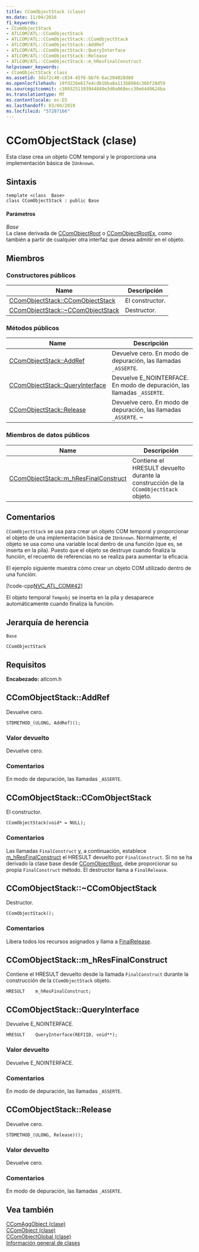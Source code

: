```yaml
---
title: CComObjectStack (clase)
ms.date: 11/04/2016
f1_keywords:
- CComObjectStack
- ATLCOM/ATL::CComObjectStack
- ATLCOM/ATL::CComObjectStack::CComObjectStack
- ATLCOM/ATL::CComObjectStack::AddRef
- ATLCOM/ATL::CComObjectStack::QueryInterface
- ATLCOM/ATL::CComObjectStack::Release
- ATLCOM/ATL::CComObjectStack::m_hResFinalConstruct
helpviewer_keywords:
- CComObjectStack class
ms.assetid: 3da72c40-c834-45f6-bb76-6ac204028d80
ms.openlocfilehash: 19fd226e617e4cdb1bba8a113b8984c36bf28d59
ms.sourcegitcommit: c3093251193944840e3d0a068ecc30e6449624ba
ms.translationtype: MT
ms.contentlocale: es-ES
ms.lasthandoff: 03/04/2019
ms.locfileid: "57287166"
---
```

# <a name="ccomobjectstack-class"></a>CComObjectStack (clase)

Esta clase crea un objeto COM temporal y le proporciona una implementación básica de `IUnknown`.

## <a name="syntax"></a>Sintaxis

```
template <class  Base>
class CComObjectStack : public Base
```

#### <a name="parameters"></a>Parámetros

*Base*<br/>
La clase derivada de [CComObjectRoot](../../atl/reference/ccomobjectroot-class.md) o [CComObjectRootEx](../../atl/reference/ccomobjectrootex-class.md), como también a partir de cualquier otra interfaz que desea admitir en el objeto.

## <a name="members"></a>Miembros

### <a name="public-constructors"></a>Constructores públicos

|Name|Descripción|
|----------|-----------------|
|[CComObjectStack::CComObjectStack](#ccomobjectstack)|El constructor.|
|[CComObjectStack::~CComObjectStack](#dtor)|Destructor.|

### <a name="public-methods"></a>Métodos públicos

|Name|Descripción|
|----------|-----------------|
|[CComObjectStack::AddRef](#addref)|Devuelve cero. En modo de depuración, las llamadas `_ASSERTE`.|
|[CComObjectStack::QueryInterface](#queryinterface)|Devuelve E_NOINTERFACE. En modo de depuración, las llamadas `_ASSERTE`.|
|[CComObjectStack::Release](#release)|Devuelve cero. En modo de depuración, las llamadas `_ASSERTE`. ~|

### <a name="public-data-members"></a>Miembros de datos públicos

|Name|Descripción|
|----------|-----------------|
|[CComObjectStack::m_hResFinalConstruct](#m_hresfinalconstruct)|Contiene el HRESULT devuelto durante la construcción de la `CComObjectStack` objeto.|

## <a name="remarks"></a>Comentarios

`CComObjectStack` se usa para crear un objeto COM temporal y proporcionar el objeto de una implementación básica de `IUnknown`. Normalmente, el objeto se usa como una variable local dentro de una función (que es, se inserta en la pila). Puesto que el objeto se destruye cuando finaliza la función, el recuento de referencias no se realiza para aumentar la eficacia.

El ejemplo siguiente muestra cómo crear un objeto COM utilizado dentro de una función:

[!code-cpp[NVC_ATL_COM#42](../../atl/codesnippet/cpp/ccomobjectstack-class_1.cpp)]

El objeto temporal `Tempobj` se inserta en la pila y desaparece automáticamente cuando finaliza la función.

## <a name="inheritance-hierarchy"></a>Jerarquía de herencia

`Base`

`CComObjectStack`

## <a name="requirements"></a>Requisitos

**Encabezado:** atlcom.h

##  <a name="addref"></a>  CComObjectStack::AddRef

Devuelve cero.

```
STDMETHOD_(ULONG, AddRef)();
```

### <a name="return-value"></a>Valor devuelto

Devuelve cero.

### <a name="remarks"></a>Comentarios

En modo de depuración, las llamadas `_ASSERTE`.

##  <a name="ccomobjectstack"></a>  CComObjectStack::CComObjectStack

El constructor.

```
CComObjectStack(void* = NULL);
```

### <a name="remarks"></a>Comentarios

Las llamadas `FinalConstruct` y, a continuación, establece [m_hResFinalConstruct](#m_hresfinalconstruct) el HRESULT devuelto por `FinalConstruct`. Si no se ha derivado la clase base desde [CComObjectRoot](../../atl/reference/ccomobjectroot-class.md), debe proporcionar su propia `FinalConstruct` método. El destructor llama a `FinalRelease`.

##  <a name="dtor"></a>  CComObjectStack::~CComObjectStack

Destructor.

```
CComObjectStack();
```

### <a name="remarks"></a>Comentarios

Libera todos los recursos asignados y llama a [FinalRelease](ccomobjectrootex-class.md#finalrelease).

##  <a name="m_hresfinalconstruct"></a>  CComObjectStack::m_hResFinalConstruct

Contiene el HRESULT devuelto desde la llamada `FinalConstruct` durante la construcción de la `CComObjectStack` objeto.

```
HRESULT    m_hResFinalConstruct;
```

##  <a name="queryinterface"></a>  CComObjectStack::QueryInterface

Devuelve E_NOINTERFACE.

```
HRESULT    QueryInterface(REFIID, void**);
```

### <a name="return-value"></a>Valor devuelto

Devuelve E_NOINTERFACE.

### <a name="remarks"></a>Comentarios

En modo de depuración, las llamadas `_ASSERTE`.

##  <a name="release"></a>  CComObjectStack::Release

Devuelve cero.

```
STDMETHOD_(ULONG, Release)();
```

### <a name="return-value"></a>Valor devuelto

Devuelve cero.

### <a name="remarks"></a>Comentarios

En modo de depuración, las llamadas `_ASSERTE`.

## <a name="see-also"></a>Vea también

[CComAggObject (clase)](../../atl/reference/ccomaggobject-class.md)<br/>
[CComObject (clase)](../../atl/reference/ccomobject-class.md)<br/>
[CComObjectGlobal (clase)](../../atl/reference/ccomobjectglobal-class.md)<br/>
[Información general de clases](../../atl/atl-class-overview.md)
